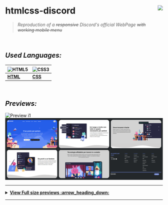 

# **htmlcss-discord**    <img height="25" align="right" src="https://img.shields.io/badge/Made%20with-Markdown-1f425f.svg"></a>


> _Reproduction of a ~~responsive~~ Discord's official WebPage ~~with working mobile menu~~_


<br/>


## *_Used Languages:_*

|  <img align="center" src="https://upload.wikimedia.org/wikipedia/commons/8/82/Devicon-html5-plain.svg" width="36" height="36" alt="HTML5" /> |  <img align="center" src="https://upload.wikimedia.org/wikipedia/commons/6/62/CSS3_logo.svg" width="36" height="36" align="center" alt="CSS3" />
|--|--|
| [**HTML**](https://developer.mozilla.org/en-US/docs/Glossary/HTML5) | [**CSS**](https://developer.mozilla.org/en-US/docs/Web/CSS) |

<br />

## *_Previews:_*

![Preview i1](/previews/preview-discord.gif)
![Preview i1](/previews/discord-thumbnails-black.png)


--------


<details>  
  <summary><strong><ins> View Full size previews :arrow_heading_down: </summary></strong></ins>
  
  <br/>

  <img src="/previews/prev-discord1.png" alt="preview1" /> 

  <img src="/previews/prev-discord2.png" alt="preview2" /> 

  <img src="/previews/prev-discord3.png" alt="preview3" /> 

  <img src="/previews/prev-discord4.png" alt="preview4" /> 
  
  <img src="/previews/prev-discord5.png" alt="preview5" /> 

  <img src="/previews/prev-discord6.png" alt="preview6" />   

</details>

--------
